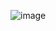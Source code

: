 
![image](https://github.com/BasavrajD/git-demo/assets/112759581/ac06fb79-eb44-46a6-a6c1-b6cca3b7cb1d)



